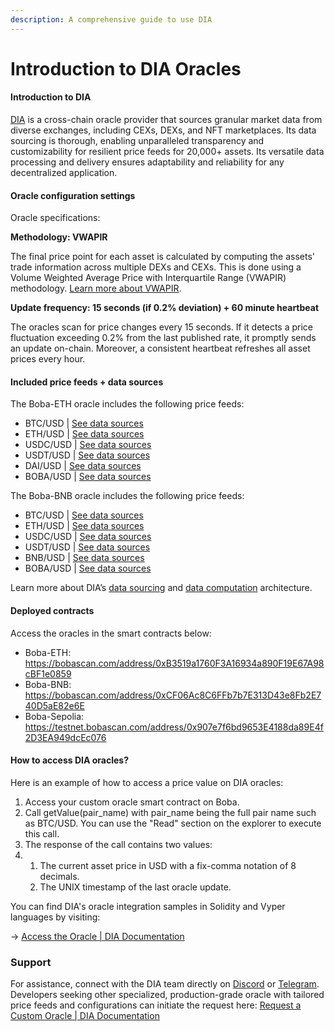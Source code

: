 ```yaml
---
description: A comprehensive guide to use DIA
---
```


# Introduction to DIA Oracles

#### Introduction to DIA&#x20;

[DIA](https://diadata.org/) is a cross-chain oracle provider that sources granular market data from diverse exchanges, including CEXs, DEXs, and NFT marketplaces. Its data sourcing is thorough, enabling unparalleled transparency and customizability for resilient price feeds for 20,000+ assets. Its versatile data processing and delivery ensures adaptability and reliability for any decentralized application.

#### Oracle configuration settings

Oracle specifications:

**Methodology: VWAPIR**

The final price point for each asset is calculated by computing the assets' trade information across multiple DEXs and CEXs. This is done using a Volume Weighted Average Price with Interquartile Range (VWAPIR) methodology. [Learn more about VWAPIR](https://docs.diadata.org/products/token-price-feeds/exchangeprices/vwapir-volume-weighted-average-price-with-interquartile-range-filter).

**Update frequency: 15 seconds (if 0.2% deviation) + 60 minute heartbeat**

The oracles scan for price changes every 15 seconds. If it detects a price fluctuation exceeding 0.2% from the last published rate, it promptly sends an update on-chain. Moreover, a consistent heartbeat refreshes all asset prices every hour.

#### Included price feeds + data sources

The Boba-ETH oracle includes the following price feeds:

* BTC/USD | [See data sources](https://www.diadata.org/app/price/asset/Bitcoin/0x0000000000000000000000000000000000000000/)
* ETH/USD | [See data sources](https://www.diadata.org/app/price/asset/Ethereum/0x0000000000000000000000000000000000000000/)
* USDC/USD | [See data sources](https://www.diadata.org/app/price/asset/Ethereum/0xA0b86991c6218b36c1d19D4a2e9Eb0cE3606eB48/)
* USDT/USD | [See data sources](https://www.diadata.org/app/price/asset/Ethereum/0xdAC17F958D2ee523a2206206994597C13D831ec7/)
* DAI/USD | [See data sources](https://www.diadata.org/app/price/asset/Ethereum/0x6B175474E89094C44Da98b954EedeAC495271d0F/)
* BOBA/USD | [See data sources](https://www.diadata.org/app/price/asset/Ethereum/0x42bBFa2e77757C645eeaAd1655E0911a7553Efbc/)

The Boba-BNB oracle includes the following price feeds:

* BTC/USD | [See data sources](https://www.diadata.org/app/price/asset/Bitcoin/0x0000000000000000000000000000000000000000/)
* ETH/USD | [See data sources](https://www.diadata.org/app/price/asset/Ethereum/0x0000000000000000000000000000000000000000/)
* USDC/USD | [See data sources](https://www.diadata.org/app/price/asset/Ethereum/0xA0b86991c6218b36c1d19D4a2e9Eb0cE3606eB48/)
* USDT/USD | [See data sources](https://www.diadata.org/app/price/asset/Ethereum/0xdAC17F958D2ee523a2206206994597C13D831ec7/)
* BNB/USD | [See data sources](https://www.diadata.org/app/price/asset/BinanceSmartChain/0x0000000000000000000000000000000000000000/)
* BOBA/USD | [See data sources](https://www.diadata.org/app/price/asset/Ethereum/0x42bBFa2e77757C645eeaAd1655E0911a7553Efbc/)

Learn more about DIA’s [data sourcing](https://docs.diadata.org/introduction/dia-technical-structure/data-sourcing) and [data computation](https://docs.diadata.org/introduction/dia-technical-structure/data-computation) architecture.

#### Deployed contracts

Access the oracles in the smart contracts below:

* Boba-ETH: https://bobascan.com/address/0xB3519a1760F3A16934a890F19E67A98cBF1e0859
* Boba-BNB: https://bobascan.com/address/0xCF06Ac8C6FFb7b7E313D43e8Fb2E740D5aE82e6E
* Boba-Sepolia: https://testnet.bobascan.com/address/0x907e7f6bd9653E4188da89E4f2D3EA949dcEc076

#### How to access DIA oracles?

Here is an example of how to access a price value on DIA oracles:

1. Access your custom oracle smart contract on Boba.
2. Call getValue(pair\_name) with pair\_name being the full pair name such as BTC/USD. You can use the "Read" section on the explorer to execute this call.
3. The response of the call contains two values:
4.
   1. The current asset price in USD with a fix-comma notation of 8 decimals.
   2. The UNIX timestamp of the last oracle update.

You can find DIA's oracle integration samples in Solidity and Vyper languages by visiting:&#x20;

→ [Access the Oracle | DIA Documentation](https://docs.diadata.org/products/token-price-feeds/access-the-oracle)&#x20;

### Support

For assistance, connect with the DIA team directly on [Discord](https://discord.gg/ZvGjVY5uvs) or [Telegram](https://t.me/diadata\_org). Developers seeking other specialized, production-grade oracle with tailored price feeds and configurations can initiate the request here: [Request a Custom Oracle | DIA Documentation](https://docs.diadata.org/introduction/intro-to-dia-oracles/request-an-oracle)
